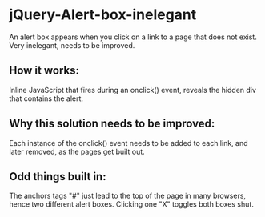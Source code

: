 jQuery-Alert-box-inelegant
==========================

An alert box appears when you click on a link to a page that does not exist. Very inelegant, needs to be improved.

How it works:
--------------

Inline JavaScript that fires during an onclick() event, reveals the hidden div that contains the alert. 

Why this solution needs to be improved:
-----------------------------------------

Each instance of the onclick() event needs to be added to each link, and later removed, as the pages get built out.


Odd things built in:
----------------------

The anchors tags "#" just lead to the top of the page in many browsers, hence two different alert boxes. Clicking one "X" toggles both boxes shut.





